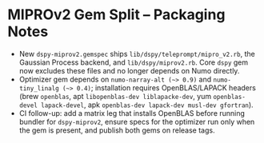 # MIPROv2 Gem Split – Packaging Notes

- New `dspy-miprov2.gemspec` ships `lib/dspy/teleprompt/mipro_v2.rb`, the Gaussian Process backend, and `lib/dspy/miprov2.rb`. Core `dspy` gem now excludes these files and no longer depends on Numo directly.
- Optimizer gem depends on `numo-narray-alt (~> 0.9)` and `numo-tiny_linalg (~> 0.4)`; installation requires OpenBLAS/LAPACK headers (brew `openblas`, apt `libopenblas-dev liblapacke-dev`, yum `openblas-devel lapack-devel`, apk `openblas-dev lapack-dev musl-dev gfortran`).
- CI follow-up: add a matrix leg that installs OpenBLAS before running bundler for `dspy-miprov2`, ensure specs for the optimizer run only when the gem is present, and publish both gems on release tags.
